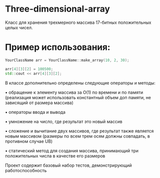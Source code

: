 # Three-dimensional-array
Kласс для хранения трехмерного массива 17-битных положительных целых чисел.

# Пример использования:
```c++
YourClassName arr = YourClassName::make_array(10, 2, 30);

arr[4][3][2] = 100500;
std::cout << arr[4][3][2];
```
В классе дополнительно определены следующие операторы и методы:

• обращение к элементу массива за O(1) по времени и по памяти (реализация может использовать константный объем доп памяти, не зависящий от размера массива)

• операторы ввода и вывода

• умножение на число, где результат это новый массив

• сложение и вычитание двух массивов, где результат также является новым массивом (размеры по всем трем осям должны совпадать, в противном случае UB)

• статический метод для создания массива, принимающий три положительных числа в качестве его размеров

Проект содержит базовый набор тестов, демонстрирующий работоспособность
